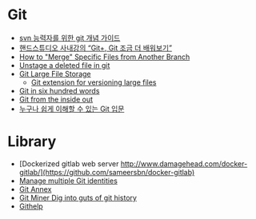 Git
===
* [svn 능력자를 위한 git 개념 가이드](http://www.slideshare.net/einsub/svn-git-17386752)
* [핸드스튜디오 사내강의 “Git+, Git 조금 더 배워보기”](http://elegantcoder.com/git-plus/)
* [How to "Merge" Specific Files from Another Branch](http://jasonrudolph.com/blog/2009/02/25/git-tip-how-to-merge-specific-files-from-another-branch/)
* [Unstage a deleted file in git](http://stackoverflow.com/questions/9591407/unstage-a-deleted-file-in-git)
* [Git Large File Storage](https://git-lfs.github.com/)
  * [Git extension for versioning large files](https://github.com/github/git-lfs)
* [Git in six hundred words](http://maryrosecook.com/blog/post/git-in-six-hundred-words)
* [Git from the inside out](http://maryrosecook.com/blog/post/git-from-the-inside-out)
* [누구나 쉽게 이해할 수 있는 Git 입문](http://backlogtool.com/git-guide/kr/)

# Library
* [Dockerized gitlab web server http://www.damagehead.com/docker-gitlab/](https://github.com/sameersbn/docker-gitlab)
* [Manage multiple Git identities](https://github.com/prydonius/karn)
* [Git Annex](https://git-annex.branchable.com/design/iabackup/)
* [Git Miner Dig into guts of git history](https://gitminer.com/)
* [Githelp](https://githelp.io/?ref=hackernews)